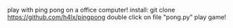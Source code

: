 play with ping pong on a office computer!
install:
git clone https://github.com/h4lx/pingpong
double click on file "pong.py"
play game!


